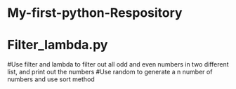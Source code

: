 # My-first-python-Respository

# Filter_lambda.py
#Use filter and lambda to filter out all odd and even numbers in two different list, and print out the numbers
#Use random to generate a n number of numbers and use sort method
